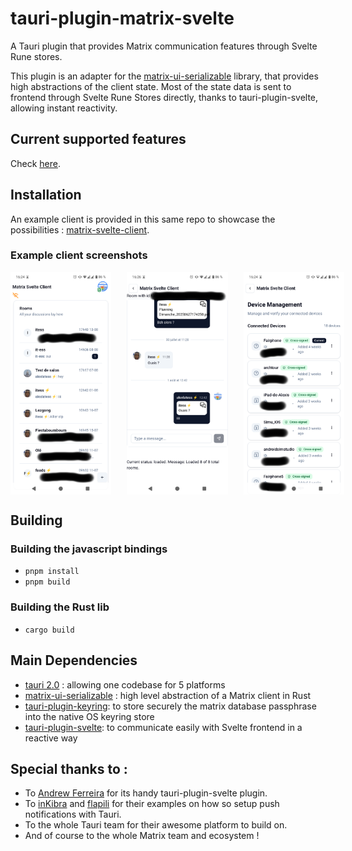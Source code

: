 # tauri-plugin-matrix-svelte

A Tauri plugin that provides Matrix communication features through Svelte Rune stores.

This plugin is an adapter for the [matrix-ui-serializable](https://github.com/IT-ess/matrix-ui-serializable) library, that provides high abstractions of the client state. Most of the state data is sent to frontend through Svelte Rune Stores directly, thanks to tauri-plugin-svelte, allowing instant reactivity.

## Current supported features

Check [here](https://github.com/IT-ess/matrix-ui-serializable?tab=readme-ov-file#Features).

## Installation

An example client is provided in this same repo to showcase the possibilities : [matrix-svelte-client](github.com/IT-ess/tauri-plugin-matrix-svelte/tree/main/example/matrix-svelte-client).

### Example client screenshots
<div style="display: flex; justify-content: space-between; gap: 15px; margin: 0 -5px; max-width: 100%;">
  <img src="assets/room_list.png" alt="Room List" style="width: 32%; height: auto; max-width: 100%; margin: 0 5px;">
  <img src="assets/room.png" alt="Room" style="width: 32%; height: auto; max-width: 100%; margin: 0 5px;">
  <img src="assets/device_list.png" alt="Device list" style="width: 32%; height: auto; max-width: 100%; margin: 0 5px;">
</div>

## Building

### Building the javascript bindings

- `pnpm install`
- `pnpm build`

### Building the Rust lib

- `cargo build`

## Main Dependencies

- [tauri 2.0](https://tauri.app/) : allowing one codebase for 5 platforms
- [matrix-ui-serializable](https://github.com/IT-ess/matrix-ui-serializable) : high level abstraction of a Matrix client in Rust
- [tauri-plugin-keyring](https://github.com/charlesportwoodii/tauri-plugin-keyring): to store securely the matrix database passphrase into the native OS keyring store
- [tauri-plugin-svelte](https://github.com/ferreira-tb/tauri-store/tree/main/packages/plugin-svelte): to communicate easily with Svelte frontend in a reactive way

## Special thanks to :

- To [Andrew Ferreira](https://github.com/ferreira-tb) for its handy tauri-plugin-svelte plugin.
- To [inKibra](https://github.com/inKibra/tauri-plugins/tree/main/packages/tauri-plugin-notifications) and [flapili](https://github.com/flapili/tauri-plugin-fcm) for their examples on how so setup push notifications with Tauri.
- To the whole Tauri team for their awesome platform to build on.
- And of course to the whole Matrix team and ecosystem !
